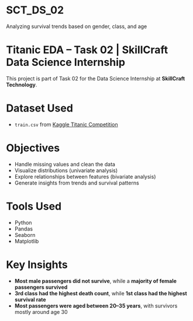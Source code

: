 # SCT_DS_02
Analyzing survival trends based on gender, class, and age

# Titanic EDA – Task 02 | SkillCraft Data Science Internship
This project is part of Task 02 for the Data Science Internship at **SkillCraft Technology**.

# Dataset Used

- `train.csv` from [Kaggle Titanic Competition](https://www.kaggle.com/c/titanic/data)

# Objectives

- Handle missing values and clean the data
- Visualize distributions (univariate analysis)
- Explore relationships between features (bivariate analysis)
- Generate insights from trends and survival patterns

# Tools Used

- Python 
- Pandas
- Seaborn
- Matplotlib

# Key Insights

- **Most male passengers did not survive**, while a **majority of female passengers survived**
- **3rd class had the highest death count**, while **1st class had the highest survival rate**
- **Most passengers were aged between 20–35 years**, with survivors mostly around age 30


